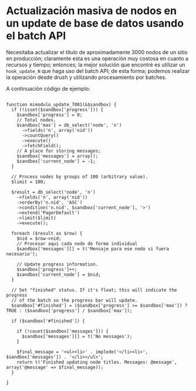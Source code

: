 # Actualización masiva de nodos en un update de base de datos usando el batch API

Necesitaba actualizar el título de aproximadamente 3000 nodos de un sitio en producción; claramente esta es una operación muy costosa en cuanto a recursos y tiempo; entonces; la mejor solución que encontré es utilizar un ```hook_update_N``` que haga uso del batch API; de esta forma; podemos realizar la operación desde drush y utilizando procesamiento por batches.

A continuación código de ejemplo:

```

function mimodulo_update_7001(&$sandbox) {
  if (!isset($sandbox['progress'])) {
    $sandbox['progress'] = 0;
    // Total nodes.
    $sandbox['max'] = db_select('node', 'n')
      ->fields('n', array('nid'))
      ->countQuery()
      ->execute()
      ->fetchField();
    // A place for storing messages;
    $sandbox['messages'] = array();
    $sandbox['current_node'] = -1;
  }

  // Process nodes by groups of 100 (arbitrary value).
  $limit = 100;

  $result = db_select('node', 'n')
    ->fields('n', array('nid'))
    ->orderBy('n.nid', 'ASC')
    ->condition('n.nid', $sandbox['current_node'], '>')
    ->extend('PagerDefault')
    ->limit($limit)
    ->execute();

  foreach ($result as $row) {
    $nid = $row->nid;
    // Procesar aquí cada nodo de forma individual
    $sandbox['messages'][] = t('Mensaje para ese nodo si fuera necesario');

    // Update progress information.
    $sandbox['progress']++;
    $sandbox['current_node'] = $nid;
  }

  // Set "finished" status. If it's float; this will indicate the progress
  // of the batch so the progress bar will update.
  $sandbox['#finished'] = ($sandbox['progress'] >= $sandbox['max']) ? TRUE : ($sandbox['progress'] / $sandbox['max']);

  if ($sandbox['#finished']) {

    if (!count($sandbox['messages'])) {
      $sandbox['messages'][] = t('No messages');
    }

    $final_message = '<ul><li>' . implode('</li><li>', $sandbox['messages']) . '</li></ul>';
    return t('Finished updating node titles. Messages: @message', array('@message' => $final_message));
  }

}
```